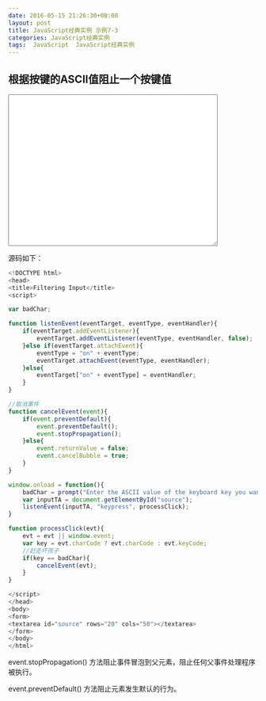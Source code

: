 ```yaml
---
date: 2016-05-15 21:26:30+00:00
layout: post
title: JavaScript经典实例 示例7-3
categories: JavaScript经典实例
tags:  JavaScript  JavaScript经典实例
---
```


根据按键的ASCII值阻止一个按键值
----------------

<head>
<title>Filtering Input</title>
<script>

var badChar;

function listenEvent(eventTarget, eventType, eventHandler){
    if(eventTarget.addEventListener){
        eventTarget.addEventListener(eventType, eventHandler, false);
    }else if(eventTarget.attachEvent){
        eventType = "on" + eventType;
        eventTarget.attachEvent(eventType, eventHandler);
    }else{
        eventTarget["on" + eventType] = eventHandler;
    }
}

//取消事件
function cancelEvent(event){
    if(event.preventDefault){
        event.preventDefault();
        event.stopPropagation();
    }else{
        event.returnValue = false;
        event.cancelBubble = true;
    }    
}

window.onload = function(){
    badChar = prompt("Enter the ASCII value of the keyboard key you want to filter", "97");
    var inputTA = document.getElementById("source");
    listenEvent(inputTA, "keypress", processClick);
}

function processClick(evt){
    evt = evt || window.event;
    var key = evt.charCode ? evt.charCode : evt.keyCode;
    //赶走坏孩子
    if(key == badChar){
        cancelEvent(evt);
    }
}

</script>
</head>
<body>
<form>
<textarea id="source" rows="20" cols="50"></textarea>
</form>
</body>
</html>

源码如下：

``` javascript
<!DOCTYPE html>
<head>
<title>Filtering Input</title>
<script>

var badChar;

function listenEvent(eventTarget, eventType, eventHandler){
    if(eventTarget.addEventListener){
        eventTarget.addEventListener(eventType, eventHandler, false);
    }else if(eventTarget.attachEvent){
        eventType = "on" + eventType;
        eventTarget.attachEvent(eventType, eventHandler);
    }else{
        eventTarget["on" + eventType] = eventHandler;
    }
}

//取消事件
function cancelEvent(event){
    if(event.preventDefault){
        event.preventDefault();
        event.stopPropagation();
    }else{
        event.returnValue = false;
        event.cancelBubble = true;
    }    
}

window.onload = function(){
    badChar = prompt("Enter the ASCII value of the keyboard key you want to filter", "");
    var inputTA = document.getElementById("source");
    listenEvent(inputTA, "keypress", processClick);
}

function processClick(evt){
    evt = evt || window.event;
    var key = evt.charCode ? evt.charCode : evt.keyCode;
    //赶走坏孩子
    if(key == badChar){
        cancelEvent(evt);
    }
}

</script>
</head>
<body>
<form>
<textarea id="source" rows="20" cols="50"></textarea>
</form>
</body>
</html>
``` 

event.stopPropagation() 方法阻止事件冒泡到父元素，阻止任何父事件处理程序被执行。

event.preventDefault() 方法阻止元素发生默认的行为。